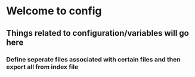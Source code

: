 # Welcome to config

## Things related to configuration/variables will go here


### Define seperate files associated with certain files and then export all from index file